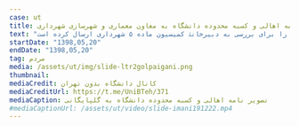 ```yaml
---
case: ut
title: نامه‌ اهالی و کسبه محدوده دانشگاه به معاون معماری و شهرسازی شهرداری
text: "س از برگزاری نشست مردمی «راهی که آمدیم»، اهالی و کسبۀ محدودۀ طرح توسعۀ دانشگاه تهران در نامه‌ای از مهندس گلپایگانی به دلیل مواضع دلگرم‌کننده و همراهی با مردم تشکر کردند. در این نامه اما به این موضوع اشاره شده که دانشگاه تهران بدون توجه به مصوبۀ شورایعالی شهرسازی و معماری، همان طرح پیشین را برای بررسی به دبیرخانۀ کمیسیون ماده ۵ شهرداری ارسال کرده است."
startDate: "1398,05,20"
endDate: "1398,05,20"
tag: مردم
media: /assets/ut/img/slide-ltr2golpaigani.png
thumbnail:
mediaCredit: کانال دانشگاه بدون تهران
mediaCreditUrl: https://t.me/UniBTeh/371
mediaCaption: تصویر نامه‌ اهالی و کسبه محدوده دانشگاه به گلپایگانی
#mediaCaptionUrl: /assets/ut/video/slide-imani191222.mp4
---
```

